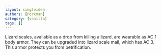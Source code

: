 ```yaml
---
layout: singleidea
authors: [Porkman]
category: [vanilla]
tags: []
---
```

Lizard scales, available as a drop from killing a lizard, are wearable as AC 1 body armor. They can be upgraded into lizard scale mail, which has AC 3. This armor protects you from petrification.
